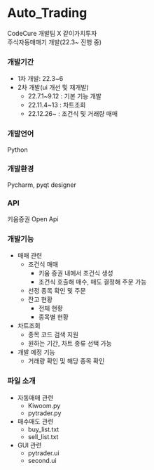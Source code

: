 # Auto_Trading
CodeCure 개발팀 X 같이가치투자 \
주식자동매매기 개발(22.3~ 진행 중)

### 개발기간
* 1차 개발: 22.3~6
* 2차 개발(ui 개선 및 재개발)
  * 22.7.1~9.12 : 기본 기능 개발
  * 22.11.4~13 : 차트조회
  * 22.12.26~ : 조건식 및 거래량 매매
  
### 개발언어
Python

### 개발환경
Pycharm, pyqt designer

### API
키움증권 Open Api

### 개발기능
* 매매 관련
  * 조건식 매매
    * 키움 증권 내에서 조건식 생성
    * 조건식 호출해 매수, 매도 결정해 주문 가능
  * 선정 종목 확인 및 주문
  * 잔고 현황
    * 전체 현황
    * 종목별 현황
* 차트조회
  * 종목 코드 검색 지원
  * 원하는 기간, 차트 종류 선택 가능
* 개발 예정 기능
  * 거래량 확인 및 해당 종목 확인
    
### 파일 소개

* 자동매매 관련
  * Kiwoom.py
  * pytrader.py
* 매수매도 관련
  * buy_list.txt
  * sell_list.txt
* GUI 관련
  * pytrader.ui
  * second.ui
